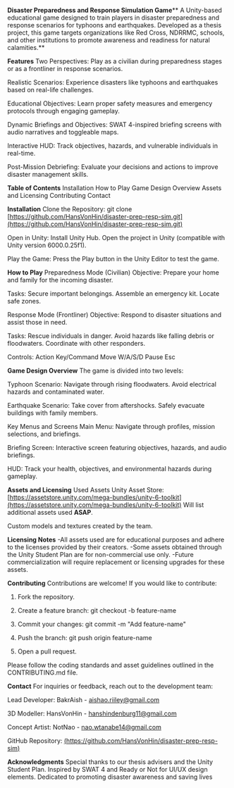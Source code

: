 ****Disaster Preparedness and Response Simulation Game******
A Unity-based educational game designed to train players in disaster preparedness and response scenarios for typhoons and earthquakes. Developed as a thesis project, this game targets organizations like Red Cross, NDRRMC, schools, and other institutions to promote awareness and readiness for natural calamities.**

**Features**
Two Perspectives: 
Play as a civilian during preparedness stages or as a frontliner in response scenarios.

Realistic Scenarios: 
Experience disasters like typhoons and earthquakes based on real-life challenges.

Educational Objectives: 
Learn proper safety measures and emergency protocols through engaging gameplay.

Dynamic Briefings and Objectives: 
SWAT 4-inspired briefing screens with audio narratives and toggleable maps.

Interactive HUD: 
Track objectives, hazards, and vulnerable individuals in real-time.

Post-Mission Debriefing: 
Evaluate your decisions and actions to improve disaster management skills.

**Table of Contents**
Installation
How to Play
Game Design Overview
Assets and Licensing
Contributing
Contact

**Installation**
Clone the Repository:
git clone [https://github.com/HansVonHin/disaster-prep-resp-sim.git](https://github.com/HansVonHin/disaster-prep-resp-sim.git)  

Open in Unity:
Install Unity Hub.
Open the project in Unity (compatible with Unity version 6000.0.25f1).

Play the Game:
Press the Play button in the Unity Editor to test the game.

**How to Play**
Preparedness Mode (Civilian)
Objective: Prepare your home and family for the incoming disaster.

Tasks:
Secure important belongings.
Assemble an emergency kit.
Locate safe zones.

Response Mode (Frontliner)
Objective: Respond to disaster situations and assist those in need.

Tasks:
Rescue individuals in danger.
Avoid hazards like falling debris or floodwaters.
Coordinate with other responders.

Controls:
Action	Key/Command
Move	W/A/S/D
Pause	Esc

**Game Design Overview**
The game is divided into two levels:

Typhoon Scenario:
Navigate through rising floodwaters.
Avoid electrical hazards and contaminated water.

Earthquake Scenario:
Take cover from aftershocks.
Safely evacuate buildings with family members.

Key Menus and Screens
Main Menu: 
Navigate through profiles, mission selections, and briefings.

Briefing Screen: 
Interactive screen featuring objectives, hazards, and audio briefings.

HUD: 
Track your health, objectives, and environmental hazards during gameplay.

**Assets and Licensing**
Used Assets
Unity Asset Store: 
[https://assetstore.unity.com/mega-bundles/unity-6-toolkit](https://assetstore.unity.com/mega-bundles/unity-6-toolkit)
Will list additional assets used **ASAP**.

Custom models and textures created by the team.

**Licensing Notes**
-All assets used are for educational purposes and adhere to the licenses provided by their creators.
-Some assets obtained through the Unity Student Plan are for non-commercial use only.
-Future commercialization will require replacement or licensing upgrades for these assets.

**Contributing**
Contributions are welcome! If you would like to contribute:

1. Fork the repository.

2. Create a feature branch:
git checkout -b feature-name  

3. Commit your changes:
git commit -m "Add feature-name"  

4. Push the branch:
git push origin feature-name  

5. Open a pull request.

Please follow the coding standards and asset guidelines outlined in the CONTRIBUTING.md file.

**Contact**
For inquiries or feedback, reach out to the development team:

Lead Developer: 
BakrAish - aishao.riiley@gmail.com

3D Modeller: 
HansVonHin - hanshindenburg11@gmail.com

Concept Artist:
NotNao - nao.wtanabe14@gmail.com

GitHub Repository: [(https://github.com/HansVonHin/disaster-prep-resp-sim)](https://github.com/HansVonHin/disaster-prep-resp-sim)

**Acknowledgments**
Special thanks to our thesis advisers and the Unity Student Plan.
Inspired by SWAT 4 and Ready or Not for UI/UX design elements.
Dedicated to promoting disaster awareness and saving lives
